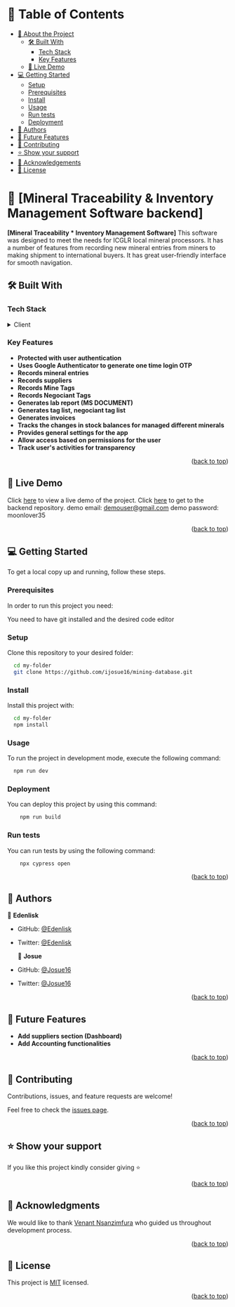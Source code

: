 # 📗 Table of Contents

- [📖 About the Project](#about-project)
    - [🛠 Built With](#built-with)
        - [Tech Stack](#tech-stack)
        - [Key Features](#key-features)
    - [🚀 Live Demo](#live-demo)
- [💻 Getting Started](#getting-started)
    - [Setup](#setup)
    - [Prerequisites](#prerequisites)
    - [Install](#install)
    - [Usage](#usage)
    - [Run tests](#run-tests)
    - [Deployment](#triangular_flag_on_post-deployment)
- [👥 Authors](#authors)
- [🔭 Future Features](#future-features)
- [🤝 Contributing](#contributing)
- [⭐️ Show your support](#support)
- [🙏 Acknowledgements](#acknowledgements)
- [📝 License](#license)


# 📖 [Mineral Traceability & Inventory Management Software backend] <a name="about-project"></a>


**[Mineral Traceability * Inventory Management Software]** This software was designed to meet the needs for ICGLR local mineral processors. It has a number of features from recording new mineral entries from miners to making shipment to international buyers. It has great user-friendly interface for smooth navigation. 
## 🛠 Built With <a name="built-with"></a>

### Tech Stack <a name="tech-stack"></a>

<details>
  <summary>Client</summary>
  <ul>
    <li><a href="https://react.dev/">Reactjs</a></li>
    <li><a href="https://redux.js.org/">Reduxjs</a></li>
    <li><a href="https://www.syncfusion.com/">Syncfusion</a></li>
    <li><a href="https://ant.design/">Ant design</a></li>
    <li><a href="https://tailwindcss.com/">TailwindCSS</a></li>
    <li><a href="https://www.cypress.io/">Cypress (testing)</a></li>
  </ul>
</details>


### Key Features <a name="key-features"></a>

- **Protected with user authentication**
- **Uses Google Authenticator to generate one time login OTP**
- **Records mineral entries**
- **Records suppliers**
- **Records Mine Tags**
- **Records Negociant Tags**
- **Generates lab report (MS DOCUMENT)**
- **Generates tag list, negociant tag list**
- **Generates invoices**
- **Tracks the changes in stock balances for managed different minerals**
- **Provides general settings for the app**
- **Allow access based on permissions for the user**
- **Track user's activities for transparency**


<p align="right">(<a href="#readme-top">back to top</a>)</p>

## 🚀 Live Demo <a name="live-demo"></a>
Click [here](https://mining-database.vercel.app/) to view a live demo of the project.
Click [here](https://github.com/edenlisk/mining-company-management-system-backend) to get to the backend repository.
demo email: demouser@gmail.com
demo password: moonlover35


<p align="right">(<a href="#readme-top">back to top</a>)</p>


## 💻 Getting Started <a name="getting-started"></a>


To get a local copy up and running, follow these steps.

### Prerequisites

In order to run this project you need:

You need to have git installed and the desired code editor

### Setup

Clone this repository to your desired folder:

```sh
  cd my-folder
  git clone https://github.com/ijosue16/mining-database.git
```

### Install

Install this project with:

```sh
  cd my-folder
  npm install
```
### Usage

To run the project in development mode, execute the following command:


```sh
  npm run dev
```


### Deployment

You can deploy this project by using this command:


```sh
    npm run build
```

### Run tests

You can run tests by using the following command:

```shell
    npx cypress open
```

<p align="right">(<a href="#readme-top">back to top</a>)</p>

## 👥 Authors <a name="authors"></a>

👤 **Edenlisk**

- GitHub: [@Edenlisk](https://github.com/edenlisk)
- Twitter: [@Edenlisk](https://twitter.com/nkumbuyedeni)

  👤 **Josue**

- GitHub: [@Josue16](https://github.com/ijosue16)
- Twitter: [@Josue16](https://twitter.com/iradukunda_23)


<p align="right">(<a href="#readme-top">back to top</a>)</p>


## 🔭 Future Features <a name="future-features"></a>

[comment]: <> (> Describe 1 - 3 features you will add to the project.)

- **Add suppliers section (Dashboard)**
- **Add Accounting functionalities**

<p align="right">(<a href="#readme-top">back to top</a>)</p>


## 🤝 Contributing <a name="contributing"></a>

Contributions, issues, and feature requests are welcome!

Feel free to check the [issues page](https://github.com/ijosue16/library-management-system-front-end/issues).

<p align="right">(<a href="#readme-top">back to top</a>)</p>


## ⭐️ Show your support <a name="support"></a>

[comment]: <> (> Write a message to encourage readers to support your project)

If you like this project kindly consider giving ⭐

<p align="right">(<a href="#readme-top">back to top</a>)</p>

## 🙏 Acknowledgments <a name="acknowledgements"></a>

[comment]: <> (> Give credit to everyone who inspired your codebase.)

We would like to thank [Venant Nsanzimfura]() who guided us throughout development process.

<p align="right">(<a href="#readme-top">back to top</a>)</p>

## 📝 License <a name="license"></a>

This project is [MIT](./LICENSE) licensed.

<p align="right">(<a href="#readme-top">back to top</a>)</p>
